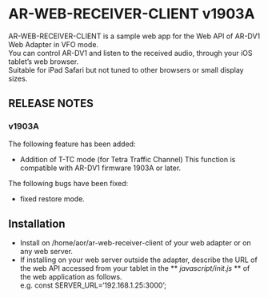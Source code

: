 # AR-WEB-RECEIVER-CLIENT v1903A  

AR-WEB-RECEIVER-CLIENT is a sample web app for the Web API of AR-DV1 Web Adapter in VFO mode.  
You can control AR-DV1 and listen to the received audio, through your iOS tablet’s web browser.  
Suitable for iPad Safari but not tuned to other browsers or small display sizes.  

## RELEASE NOTES
### v1903A
The following feature has been added:
 - Addition of T-TC mode (for Tetra Traffic Channel)
This function is compatible with AR-DV1 firmware 1903A or later.

The following bugs have been fixed:
 - fixed restore mode.

## Installation  
 - Install on /home/aor/ar-web-receiver-client of your web adapter or on any web server.  
 - If installing on your web server outside the adapter, describe the URL of the web API accessed from your tablet in the ** *javascript/init.js* ** of the web application as follows.  
	e.g. const SERVER_URL=‘192.168.1.25:3000’;  
